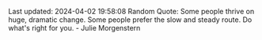 Last updated: 2024-04-02 19:58:08
Random Quote: Some people thrive on huge, dramatic change. Some people prefer the slow and steady route. Do what's right for you. - Julie Morgenstern